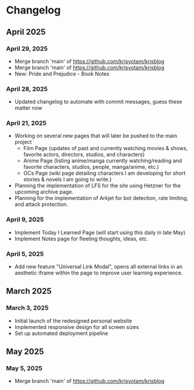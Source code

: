# Changelog

## April 2025

### April 29, 2025
- Merge branch 'main' of https://github.com/krisyotam/krisblog
- Merge branch 'main' of https://github.com/krisyotam/krisblog
- New:  Pride and Prejudice - Book Notes


### April 28, 2025
- Updated changelog to automate with commit messages, guess these matter now


### April 21, 2025
- Working on several new pages that will later be pushed to the main project
  - Film Page (updates of past and currently watching movies & shows, favorite actors, directors, studios, and characters)
  - Anime Page (listing anime/manga currently watching/reading and favorite characters, studios, people, manga/anime, etc.)
  - OCs Page (wiki page detailing characters I am developing for short stories & novels I am going to write.)
- Planning the implementation of LFS for the site using Hetzner for the upcoming archive page.
- Planning for the implementation of Arkjet for bot detection, rate limiting, and attack protection.

### April 9, 2025
- Implement Today I Learned Page (will start using this daily in late May)
- Implement Notes page for fleeting thoughts, ideas, etc.

### April 5, 2025
- Add new feature "Universal Link Modal", opens all external links in an aesthetic iframe within the page to improve user learning experience.

## March 2025

### March 3, 2025
- Initial launch of the redesigned personal website
- Implemented responsive design for all screen sizes
- Set up automated deployment pipeline

## May 2025

### May 5, 2025
- Merge branch 'main' of https://github.com/krisyotam/krisblog
